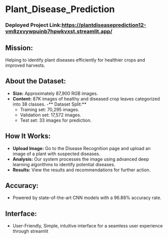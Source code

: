 # Plant_Disease_Prediction

### Deployed Project Link:https://plantdiseaseprediction12-vm8zxvywpuinb7hpwkvxst.streamlit.app/


## Mission:
Helping to identify plant diseases efficiently for healthier crops and improved harvests.

## About the Dataset:
  - **Size:** Approximately 87,900 RGB images.
  - **Content:** 87K images of healthy and diseased crop leaves categorized into 38 classes.
  -** Dataset Split:**
      - Training set: 70,295 images.
      - Validation set: 17,572 images.
      - Test set: 33 images for prediction.
        
## How It Works:
  - **Upload Image:** Go to the Disease Recognition page and upload an image of a plant with suspected diseases.
  - **Analysis:** Our system processes the image using advanced deep learning algorithms to identify potential diseases.
  - **Results:** View the results and recommendations for further action.

## Accuracy: 
  - Powered by state-of-the-art CNN models with a 96.88% accuracy rate.

## Interface:
  - User-Friendly, Simple, intuitive interface for a seamless user experience through streamlit
    
